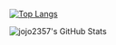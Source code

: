 [![Top Langs](https://github-readme-stats.vercel.app/api/top-langs/?username=jojo2357&layout=compact&theme=dark)](https://github.com/anuraghazra/github-readme-stats)

<img align="left" alt="jojo2357's GitHub Stats" src="https://github-readme-stats-hwa9vez0v.vercel.app/api?username=jojo2357&show_icons=true&hide_border=true&theme=dark"/>